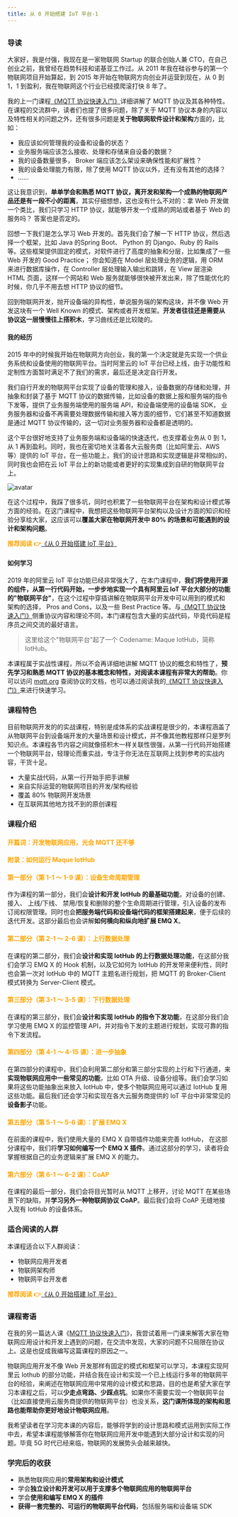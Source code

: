 ```yaml
---
title: 从 0 开始搭建 IoT 平台-1
---
```

<article id="topicContainer" class="column_content"><h2 class="topic_title"></h2><div><h3 id="">导读</h3>
<p>大家好，我是付强，我现在是一家物联网 Startup 的联合创始人兼 CTO，在自己创业之前，我曾经在趋势科技和诺基亚工作过。从 2011 年我在硅谷参与的第一个物联网项目开始算起，到 2015 年开始在物联网方向创业并运营到现在，从 0 到 1，1 到盈利，我在物联网这个行业已经摸爬滚打快 8 年了。</p>
<p>我的上一门课程<a href="https://gitbook.cn/gitchat/column/5be4f4df2c33167c317beb8c">《MQTT 协议快速入门》</a>详细讲解了 MQTT 协议及其各种特性。在课程的交流群中，读者们也提了很多问题，除了关于 MQTT 协议本身的内容以及特性相关的问题之外，还有很多问题是<strong>关于物联网软件设计和架构</strong>方面的，比如：</p>
<ul>
<li>我应该如何管理我的设备和设备的状态？</li>
<li>业务服务端应该怎么接收、处理和存储来自设备的数据？</li>
<li>我的设备数量很多， Broker 端应该怎么架设来确保性能和扩展性？</li>
<li>我的设备处理能力有限，除了使用 MQTT 协议以外，还有没有其他的选择？</li>
<li>……</li>
</ul>
<p>这让我意识到，<strong>单单学会和熟悉 MQTT 协议，离开发和架构一个成熟的物联网产品还是有一段不小的距离</strong>，其实仔细想想，这也没有什么不对的：拿 Web 开发做一个类比，我们只学习 HTTP 协议，就能够开发一个成熟的网站或者基于 Web 的服务吗？ 答案也是否定的。</p>
<p>回想一下我们是怎么学习 Web 开发的。首先我们会了解一下 HTTP 协议，然后选择一个框架，比如 Java 的Spring Boot、 Python 的 Django、Ruby 的 Rails 等。这些框架提供固定的模式，对软件进行了高度的抽象和分层，比如集成了一些 Web 开发的 Good Practice； 你会知道在 Model 层处理业务的逻辑，用 ORM 来进行数据库操作，在 Controller 层处理输入输出和跳转，在 View 层渲染 HTML 页面，这样一个网站和 Web 服务就能够很快被开发出来，除了性能优化的时候，你几乎不用去想 HTTP 协议的细节。</p>
<p>回到物联网开发，抛开设备端的异构性，单说服务端的架构这块，并不像 Web 开发这块有一个 Well Known 的模式、架构或者开发框架。<strong>开发者往往还是需要从协议这一层慢慢往上搭积木</strong>，学习曲线还是比较陡的。</p>
<h4 id="-1">我的经历</h4>
<p>2015 年中的时候我开始在物联网方向创业，我的第一个决定就是先实现一个供业务系统和设备使用的物联网平台。当时阿里云的 IoT 平台已经上线，由于功能性和定制性方面暂时满足不了我们的需求，最后还是决定自行开发。</p>
<p>我们自行开发的物联网平台实现了设备的管理和接入，设备数据的存储和处理，并抽象和封装了基于 MQTT 协议的数据传输，比如设备的数据上报和服务端的指令下发等，提供了业务服务端使用的服务端 API，和设备端使用的设备端 SDK， 业务服务器和设备不再需要处理数据传输和接入等方面的细节，它们甚至不知道数据是通过 MQTT 协议传输的，这一切对业务服务器和设备都是透明的。</p>
<p>这个平台很好地支持了业务服务端和设备端的快速迭代，也支撑着业务从 0 到 1，从 1 再到盈利。同时，我也在密切地关注着各大云服务商（比如阿里云、AWS 等）提供的 IoT 平台，在一些功能上，我们的设计思路和实现逻辑是非常相似的，同时我也会把在云 IoT 平台上的新功能或者更好的实现集成到自研的物联网平台上。</p>
<p><img src="https://images.gitbook.cn/Fv8ie89691W2x7_ENZ6IcS1eILFu" alt="avatar" /></p>
<p>在这个过程中，我踩了很多坑，同时也积累了一些物联网平台在架构和设计模式等方面的经验。在这门课程中，我想把这些物联网平台架构以及设计方面的知识和经验分享给大家，这应该可以<strong>覆盖大家在物联网开发中 80% 的场景和可能遇到的设计和架构问题</strong>。</p>
<p><strong><font color=orange>推荐阅读 👉</font></strong><a href="http://gitbook.cn/m/mazi/comp/column?columnId=5d3a7c335cb084142168b3fc&giftCode=rNnOR4vZV&utm_source=kpc0730">《从 0 开始搭建 IoT 平台》</a></p>
<h4 id="-2">如何学习</h4>
<p>2019 年的阿里云 IoT 平台功能已经非常强大了，在本门课程中，<strong>我们将使用开源的组件，从第一行代码开始，一步步地实现一个具有阿里云 IoT 平台大部分的功能的"物联网平台"</strong>，在这个过程中穿插讲解在物联网平台开发中可以用到的模式和架构的选择， Pros and Cons，以及一些 Best Practice 等。与<a href="https://gitbook.cn/gitchat/column/5be4f4df2c33167c317beb8c">《MQTT 协议快速入门》</a>侧重协议内容和理论不同，本门课程包含大量的实战代码，毕竟代码是程序员之间交流的最好语言。</p>
<blockquote>
  <p>这里给这个"物联网平台"起了一个 Codename: Maque IotHub，简称 IotHub。</p>
</blockquote>
<p>本课程属于实战性课程，所以不会再详细地讲解 MQTT 协议的概念和特性了，<strong>预先学习和熟悉 MQTT 协议的基本概念和特性，对阅读本课程有非常大的帮助</strong>。你可以访问 <a href="http://mqtt.org/">mqtt.org</a> 查阅协议的文档，也可以通过阅读我的<a href="https://gitbook.cn/gitchat/column/5be4f4df2c33167c317beb8c">《MQTT 协议快速入门》</a>来进行快速学习。</p>
<h3 id="-3">课程特色</h3>
<p>目前物联网开发的的实战课程，特别是成体系的实战课程是很少的，本课程涵盖了从物联网平台到设备端开发的大量场景和设计模式，并不像其他教程那样只是罗列知识点。本课程各节内容之间就像搭积木一样关联性很强，从第一行代码开始搭建一个物联网平台，轻理论而重实战，专注于你无法在互联网上找到参考的实战内容，干货十足。</p>
<ul>
<li>大量实战代码，从第一行开始手把手讲解</li>
<li>来自实际运营的物联网项目的开发/架构经验</li>
<li>覆盖 80% 物联网开发场景</li>
<li>在互联网其他地方找不到的原创课程</li>
</ul>
<h3 id="-4">课程介绍</h3>
<h4 id="fontcolororangemqttfont"><font color=orange>开篇词：开发物联网应用，光会 MQTT 还不够</font></h4>
<h4 id="fontcolororangemaqueiothubfont"><font color=orange>附录：如何运行 Maque IotHub</font></h4>
<h4 id="fontcolororange1119font"><font color=orange>第一部分（第 1-1 ～ 1-9 课）：设备生命周期管理</font></h4>
<p>作为课程的第一部分，我们会<strong>设计和开发 IotHub 的最基础功能</strong>，对设备的创建、接入、 上线/下线、 禁用/恢复和删除的整个生命周期进行管理，引入设备的发布订阅权限管理。同时也会<strong>把服务端代码和设备端代码的框架搭建起来</strong>，便于后续的迭代开发。这部分最后也会讲解<strong>如何横向和纵向地扩展 EMQ X</strong>。</p>
<h4 id="fontcolororange2126font"><font color=orange>第二部分（第 2-1 ～ 2-6 课）：上行数据处理</font></h4>
<p>在课程的第二部分，我们会<strong>设计和实现 IotHub 的上行数据处理功能</strong>，在这部分我们会学习 EMQ X 的 Hook 机制，以及它如何为 IotHub 的开发带来便利性，同时也会第一次对 IotHub 中的 MQTT 主题名进行规划，把 MQTT 的 Broker-Client 模式转换为 Server-Client 模式。</p>
<h4 id="fontcolororange3135font"><font color=orange>第三部分（第 3-1 ～ 3-5 课）：下行数据处理</font></h4>
<p>在课程的第三部分，我们会<strong>设计和实现 IotHub 的指令下发功能</strong>，在这部分我们会学习使用 EMQ X 的监控管理 API，并对指令下发的主题进行规划，实现可靠的指令下发流程。</p>
<h4 id="fontcolororange41415font"><font color=orange>第四部分（第 4-1 ～ 4-15 课）：进一步抽象</font></h4>
<p>在第四部分的课程中，我们会利用第二部分和第三部分实现的上行和下行通道，来<strong>实现物联网应用中一些常见的功能</strong>，比如 OTA 升级、设备分组等。我们会学习如果将这些功能抽象出来放入 IotHub 中，使多个物联网应用可以通过 IotHub 复用这些功能。最后我们还会学习和实现在各大云服务商提供的 IoT 平台中非常常见的<strong>设备影子</strong>功能。</p>
<h4 id="fontcolororange5156emqxfont"><font color=orange>第五部分（第 5-1 ～ 5-6 课）：扩展 EMQ X</font></h4>
<p>在前面的课程中，我们使用大量的 EMQ X 自带插件功能来完善 IotHub， 在这部分课程中，我们将<strong>学习如何编写一个 EMQ X 插件</strong>。通过这部分的学习，读者将会掌握根据自己的业务逻辑来扩展 EMQ X 的能力。</p>
<h4 id="fontcolororange6162coapfont"><font color=orange>第六部分（第 6-1 ～ 6-2 课）：CoAP</font></h4>
<p>在课程的最后一部分，我们会将目光暂时从 MQTT 上移开，讨论 MQTT 在某些场景下的缺陷，并<strong>学习另外一种物联网协议 CoAP</strong>。最后我们会将 CoAP 无缝地接入现有 IotHub 的设备体系。</p>
<h3 id="-5">适合阅读的人群</h3>
<p>本课程适合以下人群阅读：</p>
<ul>
<li>物联网应用开发者</li>
<li>物联网架构师</li>
<li>物联网平台开发者</li>
</ul>
<p><strong><font color=orange>推荐阅读 👉</font></strong><a href="http://gitbook.cn/m/mazi/comp/column?columnId=5d3a7c335cb084142168b3fc&giftCode=rNnOR4vZV&utm_source=kpc0730">《从 0 开始搭建 IoT 平台》</a></p>
<h3 id="-6">课程寄语</h3>
<p>在我的另一篇达人课《<a href="https://gitbook.cn/gitchat/column/5be4f4df2c33167c317beb8c">MQTT 协议快速入门</a>》，我尝试着用一门课来解答大家在物联网应用设计和开发上遇到的问题，在交流中发现，大家的问题不只局限在协议上。这是也促成我编写这篇课程的原因之一。</p>
<p>物联网应用开发不像 Web 开发那样有固定的模式和框架可以学习，本课程实现阿里云 Iothub 的部分功能，并结合我在设计和实现一个已上线运行多年的物联网平台的经验，来阐述在物联网应用中常用的设计模式和思路，目的也是希望大家在学习本课程之后，可以<strong>少走点弯路、少踩点坑</strong>。如果你不需要实现一个物联网平台（比如直接使用云服务商提供的物联网平台）也没关系，<strong>这门课所体现的架构和思路也能帮助你更好地设计物联网应用</strong>。</p>
<p>我希望读者在学习完本课的内容后，能够将学到的设计思路和模式运用到实际工作中去，希望本课程能够解答你在物联网应用开发中能遇到大部分设计和实现的问题。毕竟 5G 时代已经来临，物联网的发展势头会越来越快。</p>
<h3 id="-7">学完后的收获</h3>
<ul>
<li>熟悉物联网应用的<strong>常用架构和设计模式</strong></li>
<li>学会<strong>独立设计和开发可以用于支撑多个物联网应用的物联网平台</strong></li>
<li>学会<strong>使用和编写 EMQ X 的插件</strong></li>
<li><strong>获得一套完整的、可运行的物联网平台代码</strong>，包括服务端和设备端 SDK</li>
</ul></div></article>